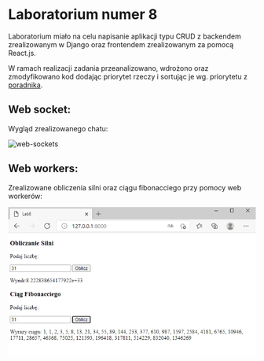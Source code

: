 # Laboratorium numer 8

Laboratorium miało na celu napisanie aplikacji typu CRUD z backendem zrealizowanym w Django oraz frontendem zrealizowanym za pomocą React.js.

W ramach realizacji zadania przeanalizowano, wdrożono oraz zmodyfikowano kod dodając priorytet rzeczy i sortując je wg. priorytetu z [poradnika](https://bezkoder.com/django-react-axios-rest-framework/).


## Web socket:

Wygląd zrealizowanego chatu:

![web-sockets](images\web-sockets.png)


## Web workers:

Zrealizowane obliczenia silni oraz ciągu fibonacciego przy pomocy web workerów:

![workers](images\workers.png)